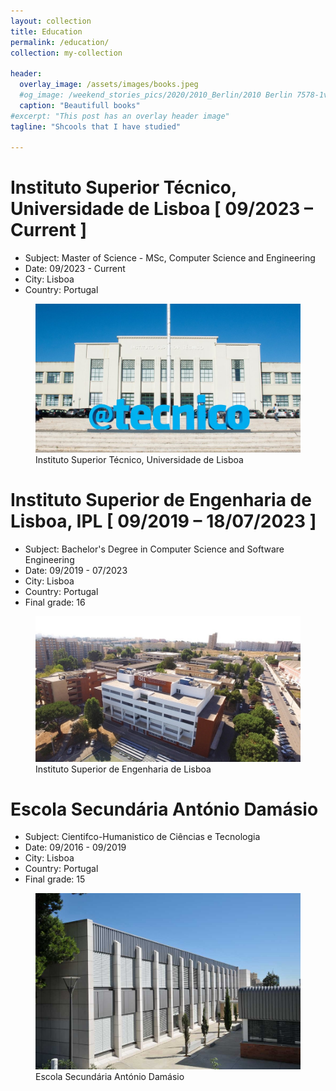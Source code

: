 ```yaml
---
layout: collection
title: Education
permalink: /education/
collection: my-collection

header:
  overlay_image: /assets/images/books.jpeg
  #og_image: /weekend_stories_pics/2020/2010_Berlin/2010 Berlin 7578-1v (02. Okt. 2020).jpg
  caption: "Beautifull books"
#excerpt: "This post has an overlay header image"
tagline: "Shcools that I have studied"

---
```


# Instituto Superior Técnico, Universidade de Lisboa [ 09/2023 – Current ]

- Subject: Master of Science - MSc, Computer Science and Engineering
- Date: 09/2023 - Current
- City: Lisboa
- Country: Portugal

<figure>
  <img src="/assets/images/ist.jpg" alt="this is a placeholder image">
  <figcaption>Instituto Superior Técnico, Universidade de Lisboa</figcaption>
</figure>

# Instituto Superior de Engenharia de Lisboa, IPL [ 09/2019 – 18/07/2023 ]

- Subject: Bachelor's Degree in Computer Science and Software Engineering
- Date: 09/2019 - 07/2023
- City: Lisboa
- Country: Portugal 
- Final grade: 16 

<figure>
  <img src="/assets/images/isel_01_960.jpg" alt="this is a placeholder image">
  <figcaption>Instituto Superior de Engenharia de Lisboa</figcaption>
</figure>

# Escola Secundária António Damásio

- Subject: Cientifco-Humanistico de Ciências e Tecnologia
- Date: 09/2016 - 09/2019
- City: Lisboa 
- Country: Portugal 
- Final grade: 15

<figure>
  <img src="/assets/images/EscolaAntonioDamasio_DE_10_2013-037.jpg" alt="this is a placeholder image">
  <figcaption>Escola Secundária António Damásio</figcaption>
</figure>